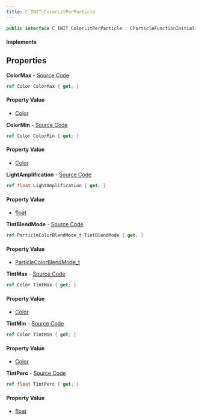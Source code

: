 ```yaml
---
title: C_INIT_ColorLitPerParticle
---
```


```csharp
public interface C_INIT_ColorLitPerParticle : CParticleFunctionInitializer, CParticleFunction, ISchemaClass<CParticleFunction>, ISchemaClass<CParticleFunctionInitializer>, ISchemaClass<C_INIT_ColorLitPerParticle>, ISchemaField, ISchemaClass, INativeHandle
```

#### Implements

## Properties

**ColorMax** - [Source Code](https://github.com/swiftly-solution/swiftlys2/blob/main/managed/src/SwiftlyS2.Generated/Schemas/Interfaces/C_INIT_ColorLitPerParticle.cs#L18)

```csharp
ref Color ColorMax { get; }
```

#### Property Value

- [Color](/docs/api/shared/natives/color)

**ColorMin** - [Source Code](https://github.com/swiftly-solution/swiftlys2/blob/main/managed/src/SwiftlyS2.Generated/Schemas/Interfaces/C_INIT_ColorLitPerParticle.cs#L16)

```csharp
ref Color ColorMin { get; }
```

#### Property Value

- [Color](/docs/api/shared/natives/color)

**LightAmplification** - [Source Code](https://github.com/swiftly-solution/swiftlys2/blob/main/managed/src/SwiftlyS2.Generated/Schemas/Interfaces/C_INIT_ColorLitPerParticle.cs#L28)

```csharp
ref float LightAmplification { get; }
```

#### Property Value

- [float](https://learn.microsoft.com/dotnet/api/system.single)

**TintBlendMode** - [Source Code](https://github.com/swiftly-solution/swiftlys2/blob/main/managed/src/SwiftlyS2.Generated/Schemas/Interfaces/C_INIT_ColorLitPerParticle.cs#L26)

```csharp
ref ParticleColorBlendMode_t TintBlendMode { get; }
```

#### Property Value

- [ParticleColorBlendMode_t](/docs/api/shared/schemadefinitions/particlecolorblendmode_t)

**TintMax** - [Source Code](https://github.com/swiftly-solution/swiftlys2/blob/main/managed/src/SwiftlyS2.Generated/Schemas/Interfaces/C_INIT_ColorLitPerParticle.cs#L22)

```csharp
ref Color TintMax { get; }
```

#### Property Value

- [Color](/docs/api/shared/natives/color)

**TintMin** - [Source Code](https://github.com/swiftly-solution/swiftlys2/blob/main/managed/src/SwiftlyS2.Generated/Schemas/Interfaces/C_INIT_ColorLitPerParticle.cs#L20)

```csharp
ref Color TintMin { get; }
```

#### Property Value

- [Color](/docs/api/shared/natives/color)

**TintPerc** - [Source Code](https://github.com/swiftly-solution/swiftlys2/blob/main/managed/src/SwiftlyS2.Generated/Schemas/Interfaces/C_INIT_ColorLitPerParticle.cs#L24)

```csharp
ref float TintPerc { get; }
```

#### Property Value

- [float](https://learn.microsoft.com/dotnet/api/system.single)

